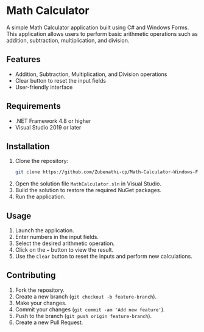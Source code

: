 # Math Calculator

A simple Math Calculator application built using C# and Windows Forms. This application allows users to perform basic arithmetic operations such as addition, subtraction, multiplication, and division.

## Features

- Addition, Subtraction, Multiplication, and Division operations
- Clear button to reset the input fields
- User-friendly interface

## Requirements

- .NET Framework 4.8 or higher
- Visual Studio 2019 or later

## Installation

1. Clone the repository:
    ```sh
    git clone https://github.com/Zubenathi-cp/Math-Calculator-Windows-Form.git
    ```
2. Open the solution file `MathCalculator.sln` in Visual Studio.
3. Build the solution to restore the required NuGet packages.
4. Run the application.

## Usage

1. Launch the application.
2. Enter numbers in the input fields.
3. Select the desired arithmetic operation.
4. Click on the `=` button to view the result.
5. Use the `Clear` button to reset the inputs and perform new calculations.

## Contributing

1. Fork the repository.
2. Create a new branch (`git checkout -b feature-branch`).
3. Make your changes.
4. Commit your changes (`git commit -am 'Add new feature'`).
5. Push to the branch (`git push origin feature-branch`).
6. Create a new Pull Request.





